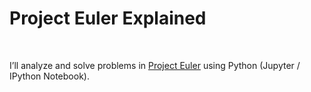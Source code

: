 Project Euler Explained
=======================

 

I’ll analyze and solve problems in [Project Euler](<https://projecteuler.net/>)
using Python (Jupyter / IPython Notebook).
